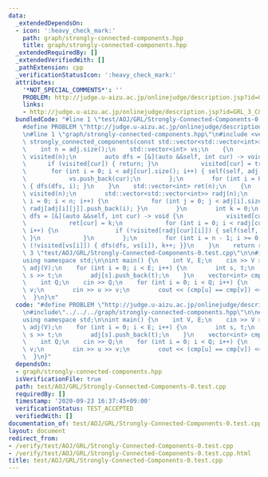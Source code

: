 ```yaml
---
data:
  _extendedDependsOn:
  - icon: ':heavy_check_mark:'
    path: graph/strongly-connected-components.hpp
    title: graph/strongly-connected-components.hpp
  _extendedRequiredBy: []
  _extendedVerifiedWith: []
  _pathExtension: cpp
  _verificationStatusIcon: ':heavy_check_mark:'
  attributes:
    '*NOT_SPECIAL_COMMENTS*': ''
    PROBLEM: http://judge.u-aizu.ac.jp/onlinejudge/description.jsp?id=GRL_3_C&lang=jp
    links:
    - http://judge.u-aizu.ac.jp/onlinejudge/description.jsp?id=GRL_3_C&lang=jp
  bundledCode: "#line 1 \"test/AOJ/GRL/Strongly-Connected-Components-0.test.cpp\"\n\
    #define PROBLEM \"http://judge.u-aizu.ac.jp/onlinejudge/description.jsp?id=GRL_3_C&lang=jp\"\
    \n#line 1 \"graph/strongly-connected-components.hpp\"\n#include <vector>\n\nstd::vector<int>\
    \ strongly_connected_components(const std::vector<std::vector<int>> &adj) {\n\
    \    int n = adj.size();\n    std::vector<int> vs;\n    {\n        std::vector<bool>\
    \ visited(n);\n        auto dfs = [&](auto &&self, int cur) -> void {\n      \
    \      if (visited[cur]) { return; }\n            visited[cur] = true;\n     \
    \       for (int i = 0; i < adj[cur].size(); i++) { self(self, adj[cur][i]); }\n\
    \            vs.push_back(cur);\n        };\n        for (int i = 0; i < n; i++)\
    \ { dfs(dfs, i); }\n    }\n    std::vector<int> ret(n);\n    {\n        std::vector<bool>\
    \ visited(n);\n        std::vector<std::vector<int>> radj(n);\n        for (int\
    \ i = 0; i < n; i++) {\n            for (int j = 0; j < adj[i].size(); j++) {\
    \ radj[adj[i][j]].push_back(i); }\n        }\n        int k = 0;\n        auto\
    \ dfs = [&](auto &&self, int cur) -> void {\n            visited[cur] = true;\n\
    \            ret[cur] = k;\n            for (int i = 0; i < radj[cur].size();\
    \ i++) {\n                if (!visited[radj[cur][i]]) { self(self, radj[cur][i]);\
    \ }\n            }\n        };\n        for (int i = n - 1; i >= 0; i--) { if\
    \ (!visited[vs[i]]) { dfs(dfs, vs[i]), k++; }}\n    }\n    return ret;\n}\n#line\
    \ 3 \"test/AOJ/GRL/Strongly-Connected-Components-0.test.cpp\"\n\n#include<bits/stdc++.h>\n\
    using namespace std;\n\nint main() {\n    int V, E;\n    cin >> V >> E;\n    vector<vector<int>>\
    \ adj(V);\n    for (int i = 0; i < E; i++) {\n        int s, t;\n        cin >>\
    \ s >> t;\n        adj[s].push_back(t);\n    }\n    vector<int> cmp = strongly_connected_components(adj);\n\
    \    int Q;\n    cin >> Q;\n    for (int i = 0; i < Q; i++) {\n        int u,\
    \ v;\n        cin >> u >> v;\n        cout << (cmp[u] == cmp[v]) << endl;\n  \
    \  }\n}\n"
  code: "#define PROBLEM \"http://judge.u-aizu.ac.jp/onlinejudge/description.jsp?id=GRL_3_C&lang=jp\"\
    \n#include\"../../../graph/strongly-connected-components.hpp\"\n\n#include<bits/stdc++.h>\n\
    using namespace std;\n\nint main() {\n    int V, E;\n    cin >> V >> E;\n    vector<vector<int>>\
    \ adj(V);\n    for (int i = 0; i < E; i++) {\n        int s, t;\n        cin >>\
    \ s >> t;\n        adj[s].push_back(t);\n    }\n    vector<int> cmp = strongly_connected_components(adj);\n\
    \    int Q;\n    cin >> Q;\n    for (int i = 0; i < Q; i++) {\n        int u,\
    \ v;\n        cin >> u >> v;\n        cout << (cmp[u] == cmp[v]) << endl;\n  \
    \  }\n}"
  dependsOn:
  - graph/strongly-connected-components.hpp
  isVerificationFile: true
  path: test/AOJ/GRL/Strongly-Connected-Components-0.test.cpp
  requiredBy: []
  timestamp: '2020-09-23 16:37:45+09:00'
  verificationStatus: TEST_ACCEPTED
  verifiedWith: []
documentation_of: test/AOJ/GRL/Strongly-Connected-Components-0.test.cpp
layout: document
redirect_from:
- /verify/test/AOJ/GRL/Strongly-Connected-Components-0.test.cpp
- /verify/test/AOJ/GRL/Strongly-Connected-Components-0.test.cpp.html
title: test/AOJ/GRL/Strongly-Connected-Components-0.test.cpp
---
```

